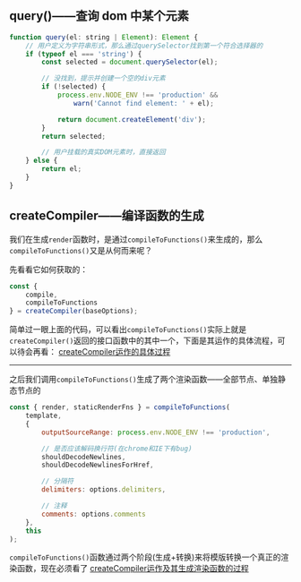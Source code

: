 ## query()——查询 dom 中某个元素

```js
function query(el: string | Element): Element {
    // 用户定义为字符串形式，那么通过querySelector找到第一个符合选择器的
    if (typeof el === 'string') {
        const selected = document.querySelector(el);

        // 没找到，提示并创建一个空的div元素
        if (!selected) {
            process.env.NODE_ENV !== 'production' &&
                warn('Cannot find element: ' + el);

            return document.createElement('div');
        }
        return selected;

        // 用户挂载的真实DOM元素时，直接返回
    } else {
        return el;
    }
}
```

## createCompiler——编译函数的生成

我们在生成`render`函数时，是通过`compileToFunctions()`来生成的，那么`compileToFunctions()`又是从何而来呢？

先看看它如何获取的：

```js
const {
    compile,
    compileToFunctions
} = createCompiler(baseOptions);
```

简单过一眼上面的代码，可以看出`compileToFunctions()`实际上就是`createCompiler()`返回的接口函数中的其中一个，下面是其运作的具体流程，可以待会再看：
[createCompiler运作的具体过程](./createCompiler/README.md)
_____

之后我们调用`compileToFunctions()`生成了两个渲染函数——全部节点、单独静态节点的

```js
const { render, staticRenderFns } = compileToFunctions(
    template,
    {
        outputSourceRange: process.env.NODE_ENV !== 'production',

        // 是否应该解码换行符(在chrome和IE下有bug)
        shouldDecodeNewlines,
        shouldDecodeNewlinesForHref,

        // 分隔符
        delimiters: options.delimiters,

        // 注释
        comments: options.comments
    },
    this
);
```

`compileToFunctions()`函数通过两个阶段(生成+转换)来将模版转换一个真正的渲染函数，现在必须看了
[createCompiler运作及其生成渲染函数的过程](./createCompiler/README.md)